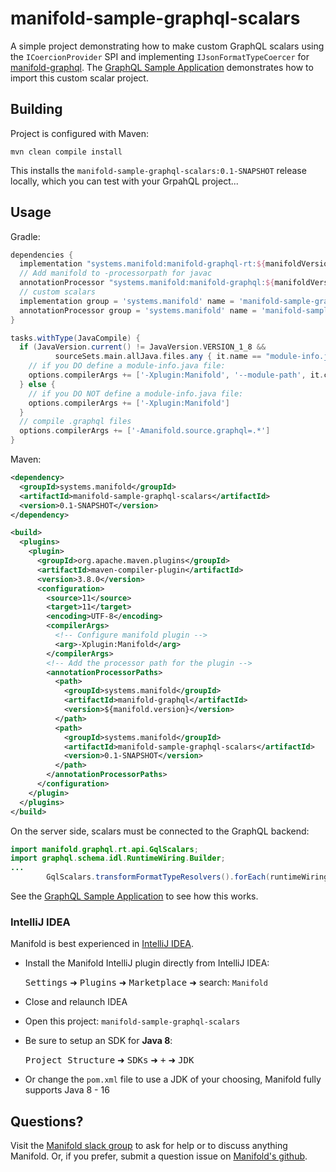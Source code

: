 # manifold-sample-graphql-scalars

A simple project demonstrating how to make custom GraphQL scalars using the `ICoercionProvider` SPI and implementing
`IJsonFormatTypeCoercer` for [manifold-graphql](https://github.com/manifold-systems/manifold/tree/master/manifold-deps-parent/manifold-graphql).
The [GraphQL Sample Application](https://github.com/manifold-systems/manifold-sample-graphql-app) demonstrates how to
import this custom scalar project.

## Building

Project is configured with Maven:
```
mvn clean compile install
```
This installs the `manifold-sample-graphql-scalars:0.1-SNAPSHOT` release locally, which you can test with your GrpahQL
project...

## Usage

Gradle:
```groovy
dependencies {
  implementation "systems.manifold:manifold-graphql-rt:${manifoldVersion}"
  // Add manifold to -processorpath for javac
  annotationProcessor "systems.manifold:manifold-graphql:${manifoldVersion}"
  // custom scalars
  implementation group = 'systems.manifold' name = 'manifold-sample-graphql-scalars' version = manifoldVersion
  annotationProcessor group = 'systems.manifold' name = 'manifold-sample-graphql-scalars' version = manifoldVersion
}

tasks.withType(JavaCompile) {
  if (JavaVersion.current() != JavaVersion.VERSION_1_8 &&
          sourceSets.main.allJava.files.any { it.name == "module-info.java" }) {
    // if you DO define a module-info.java file:
    options.compilerArgs += ['-Xplugin:Manifold', '--module-path', it.classpath.asPath]
  } else {
    // if you DO NOT define a module-info.java file:
    options.compilerArgs += ['-Xplugin:Manifold']
  }
  // compile .graphql files
  options.compilerArgs += ['-Amanifold.source.graphql=.*']
}
```

Maven:
```xml
<dependency>
  <groupId>systems.manifold</groupId>
  <artifactId>manifold-sample-graphql-scalars</artifactId>
  <version>0.1-SNAPSHOT</version>
</dependency>

<build>
  <plugins>
    <plugin>
      <groupId>org.apache.maven.plugins</groupId>
      <artifactId>maven-compiler-plugin</artifactId>
      <version>3.8.0</version>
      <configuration>
        <source>11</source>
        <target>11</target>
        <encoding>UTF-8</encoding>
        <compilerArgs>
          <!-- Configure manifold plugin -->
          <arg>-Xplugin:Manifold</arg>
        </compilerArgs>
        <!-- Add the processor path for the plugin -->
        <annotationProcessorPaths>
          <path>
            <groupId>systems.manifold</groupId>
            <artifactId>manifold-graphql</artifactId>
            <version>${manifold.version}</version>
          </path>
          <path>
            <groupId>systems.manifold</groupId>
            <artifactId>manifold-sample-graphql-scalars</artifactId>
            <version>0.1-SNAPSHOT</version>
          </path>
        </annotationProcessorPaths>
      </configuration>
    </plugin>
  </plugins>
</build>
```

On the server side, scalars must be connected to the GraphQL backend:

```java
import manifold.graphql.rt.api.GqlScalars;
import graphql.schema.idl.RuntimeWiring.Builder;
...
        GqlScalars.transformFormatTypeResolvers().forEach(runtimeWiringBuilder::scalar);
```

See the [GraphQL Sample Application](https://github.com/manifold-systems/manifold-sample-graphql-app) to see how this
works.

### IntelliJ IDEA

Manifold is best experienced in [IntelliJ IDEA](https://www.jetbrains.com/idea/download/).

* Install the Manifold IntelliJ plugin directly from IntelliJ IDEA:

  <kbd>Settings</kbd> ➜ <kbd>Plugins</kbd> ➜ <kbd>Marketplace</kbd> ➜ search: `Manifold`

* Close and relaunch IDEA
* Open this project: `manifold-sample-graphql-scalars`
* Be sure to setup an SDK for <b>Java 8</b>:

  <kbd>Project Structure</kbd> ➜ <kbd>SDKs</kbd> ➜ <kbd>+</kbd> ➜ <kbd>JDK</kbd>
* Or change the `pom.xml` file to use a JDK of your choosing, Manifold fully supports Java 8 - 16

## Questions?

Visit the [Manifold slack group](https://join.slack.com/t/manifold-group/shared_invite/zt-e0bq8xtu-93ASQa~a8qe0KDhOoD6Bgg)
to ask for help or to discuss anything Manifold. Or, if you prefer, submit a question issue on [Manifold's github](https://github.com/manifold-systems/manifold/issues).